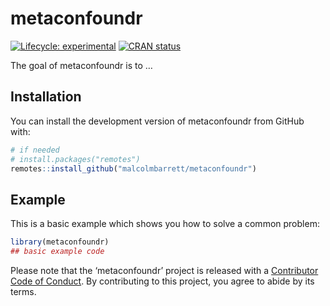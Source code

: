 
<!-- README.md is generated from README.Rmd. Please edit that file -->

# metaconfoundr

<!-- badges: start -->

[![Lifecycle:
experimental](https://img.shields.io/badge/lifecycle-experimental-orange.svg)](https://www.tidyverse.org/lifecycle/#experimental)
[![CRAN
status](https://www.r-pkg.org/badges/version/metaconfoundr)](https://CRAN.R-project.org/package=metaconfoundr)
<!-- badges: end -->

The goal of metaconfoundr is to …

## Installation

You can install the development version of metaconfoundr from GitHub
with:

``` r
# if needed
# install.packages("remotes")
remotes::install_github("malcolmbarrett/metaconfoundr")
```

## Example

This is a basic example which shows you how to solve a common problem:

``` r
library(metaconfoundr)
## basic example code
```

Please note that the ‘metaconfoundr’ project is released with a
[Contributor Code of Conduct](.github/CODE_OF_CONDUCT.md). By
contributing to this project, you agree to abide by its terms.
